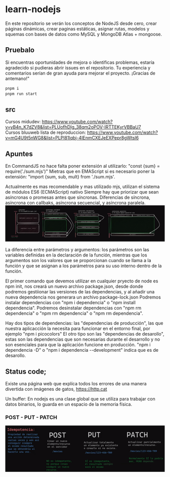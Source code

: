 # learn-nodejs
En este repositorio se verán los conceptos de NodeJS desde cero, crear páginas dinámicas, crear paginas estáticas, asignar rutas, modelos y squemas con bases de datos como MySQL y MongoDB Atlas + mongoose.

## Pruebalo
Si encuentras oportunidades de mejora o identificas problemas, estaría agradecido si pudieras abrir issues en el repositorio. Tu experiencia y comentarios serían de gran ayuda para mejorar el proyecto. ¡Gracias de antemano!"
```bash
pnpm i
pnpm run start
```
## src
Cursos midudev: https://www.youtube.com/watch?v=yB4n_K7dZV8&list=PLUofhDIg_38qm2oPOV-IRTTEKyrVBBaU7  
Cursos bluuweb lista de reproduccion: https://www.youtube.com/watch?v=mG4U9t5nWG8&list=PLPl81lqbj-4IEnmCXEJeEXPepr8gWtsl6

## Apuntes

En CommandJS no hace falta poner extensión al utilizarlo:
"const {sum} = require('./sum.mjs')"
Mietras que en EMAScript si es necesario poner la extensión:
"import {sum, sub, mult} from './sum.mjs'.

Actualmente es mas recomendable y mas utilizado mjs, utilizan el sistema de módulos ES6 (ECMAScript) nativo
Siempre hay que priorizar que sean asíncronas o promesas antes que síncronas.
Diferencias de síncrona, asíncrona con callbaks, asíncrona secuencial, y asíncrona paralela.
![SyncYAsync](./img/sync-async.png)

La diferencia entre parámetros y argumentos: los parámetros son las variables
definidas en la declaración de la función, mientras que los argumentos son los
valores que se proporcionan cuando se llama a la función y que se asignan a los
parámetros para su uso interno dentro de la función.

El primer comando que devemos utilizar en cualquier pryecto de node es npm init, nos creará
un nuevo archivo package.json, desde donde podremos gestiionar las versiones de las dependencias,
y al añadir una nueva dependencia nos generara un archivo package-lock.json
Podremos instalar dependencias con "npm i dependencia" o "npm install dependencia".
Podremos desinstalar dependencias con "npm rm dependencia" o "npm rm dependencia" o "npm rm dependencia".

Hay dos tipos de dependencias: las "dependencias de producción", las que nuestra aplicacción la
necesita para funcionar en el entorno final, por ejemplo "npm i picocolors"
El otro tipo son las "dependencias de desarollo", estas son las dependencias que son necesarias durante el
desarrollo y no son esenciales para que la aplicación funcione en producción.
"npm i dependencia -D" o "npm i dependencia --development" indica que es de desarollo.

## Status code;
Existe una página web que explíca todos los errores de una manera divertida con imágenes de gatos,
https://http.cat

Un buffer: En nodejs es una clase global que se utiliza para trabajar con datos binarios,
lo guarda en un espacio de la memoria física.

### POST - PUT - PATCH
![post-put-patch](./img/post-put-patch.png)
